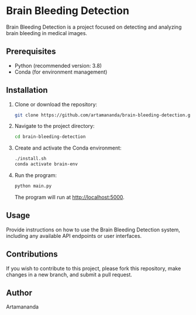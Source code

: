 # Brain Bleeding Detection

Brain Bleeding Detection is a project focused on detecting and analyzing brain bleeding in medical images.

## Prerequisites

- Python (recommended version: 3.8)
- Conda (for environment management)

## Installation

1. Clone or download the repository:

   ```bash
   git clone https://github.com/artamananda/brain-bleeding-detection.git
   ```

2. Navigate to the project directory:

   ```bash
   cd brain-bleeding-detection
   ```

3. Create and activate the Conda environment:

   ```bash
   ./install.sh
   conda activate brain-env
   ```

4. Run the program:

   ```bash
   python main.py
   ```

   The program will run at [http://localhost:5000](http://localhost:5000).

## Usage

Provide instructions on how to use the Brain Bleeding Detection system, including any available API endpoints or user interfaces.

## Contributions

If you wish to contribute to this project, please fork this repository, make changes in a new branch, and submit a pull request.

## Author

Artamananda
